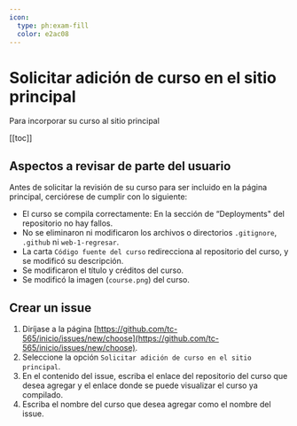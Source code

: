```yaml
---
icon: 
  type: ph:exam-fill
  color: e2ac08 
---
```

# Solicitar adición de curso en el sitio principal
Para incorporar su curso al sitio principal

[[toc]]

## Aspectos a revisar de parte del usuario
Antes de solicitar la revisión de su curso para ser incluido en la página principal, cerciórese de cumplir con lo siguiente:
* El curso se compila correctamente: En la sección de “Deployments" del repositorio no hay fallos.
* No se eliminaron ni modificaron los archivos o directorios `.gitignore`, `.github` ni `web-1-regresar`.
* La carta `Código fuente del curso` redirecciona al repositorio del curso, y se modificó su descripción.
* Se modificaron el título y créditos del curso.
* Se modificó la imagen (`course.png`) del curso.

## Crear un issue
1. Diríjase a la página [https://github.com/tc-565/inicio/issues/new/choose](https://github.com/tc-565/inicio/issues/new/choose).
2. Seleccione la opción `Solicitar adición de curso en el sitio principal`.
3. En el contenido del issue, escriba el enlace del repositorio del curso que desea agregar y el enlace donde se puede visualizar el curso ya compilado.
4. Escriba el nombre del curso que desea agregar como el nombre del issue.